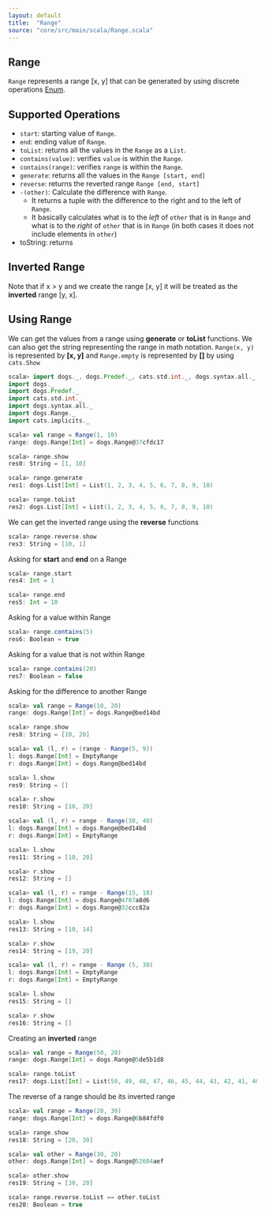 ```yaml
---
layout: default
title:  "Range"
source: "core/src/main/scala/Range.scala"
---
```

## Range

`Range` represents a range [x, y] that can be generated by using discrete operations [Enum](enum).

## Supported Operations

- `start`: starting value of `Range`.
- `end`: ending value of `Range`.
- `toList`: returns all the values in the `Range` as a `List`.
- `contains(value)`: verifies `value` is within the `Range`.
- `contains(range)`: verifies `range` is within the `Range`.
- `generate`: returns all the values in the `Range [start, end]`
- `reverse`: returns the reverted range `Range [end, start]`
- `-(other)`: Calculate the difference with `Range`.
	- It returns a tuple with the difference to the right and to the left of `Range`.
	- It basically calculates what is to the *left* of `other` that is in `Range` and what is to the *right* of `other` that is in `Range` (in both cases it does not include elements in `other`)
- toString: returns 
	
## Inverted Range

Note that if x > y and we create the range [x, y] it will be treated as the **inverted** range [y, x].
	
## Using Range

We can get the values from a range using **generate** or **toList** functions. 
We can also get the string representing the range in math notation. `Range(x, y)` is represented by **[x, y]** and `Range.empty` is represented by **[]** by using
`cats.Show`

```scala
scala> import dogs._, dogs.Predef._, cats.std.int._, dogs.syntax.all._, dogs.Range._, cats.implicits._                                                             
import dogs._
import dogs.Predef._
import cats.std.int._
import dogs.syntax.all._
import dogs.Range._
import cats.implicits._

scala> val range = Range(1, 10)
range: dogs.Range[Int] = dogs.Range@37cfdc17

scala> range.show
res0: String = [1, 10]

scala> range.generate
res1: dogs.List[Int] = List(1, 2, 3, 4, 5, 6, 7, 8, 9, 10)

scala> range.toList
res2: dogs.List[Int] = List(1, 2, 3, 4, 5, 6, 7, 8, 9, 10)
```

We can get the inverted range using the **reverse** functions

```scala
scala> range.reverse.show
res3: String = [10, 1]
```

Asking for **start** and **end** on a Range

```scala
scala> range.start
res4: Int = 1

scala> range.end
res5: Int = 10
```

Asking for a value within Range

```scala
scala> range.contains(5)
res6: Boolean = true
```

Asking for a value that is not within Range

```scala
scala> range.contains(20)
res7: Boolean = false
```

Asking for the difference to another Range

```scala
scala> val range = Range(10, 20)
range: dogs.Range[Int] = dogs.Range@bed14bd

scala> range.show
res8: String = [10, 20]

scala> val (l, r) = (range - Range(5, 9))
l: dogs.Range[Int] = EmptyRange
r: dogs.Range[Int] = dogs.Range@bed14bd

scala> l.show
res9: String = []

scala> r.show
res10: String = [10, 20]

scala> val (l, r) = range - Range(30, 40)
l: dogs.Range[Int] = dogs.Range@bed14bd
r: dogs.Range[Int] = EmptyRange

scala> l.show
res11: String = [10, 20]

scala> r.show
res12: String = []

scala> val (l, r) = range - Range(15, 18)
l: dogs.Range[Int] = dogs.Range@4707a8d6
r: dogs.Range[Int] = dogs.Range@32ccc82a

scala> l.show
res13: String = [10, 14]

scala> r.show
res14: String = [19, 20]

scala> val (l, r) = range - Range (5, 30)
l: dogs.Range[Int] = EmptyRange
r: dogs.Range[Int] = EmptyRange

scala> l.show
res15: String = []

scala> r.show
res16: String = []
```

Creating an **inverted** range

```scala
scala> val range = Range(50, 20)
range: dogs.Range[Int] = dogs.Range@5de5b1d8

scala> range.toList
res17: dogs.List[Int] = List(50, 49, 48, 47, 46, 45, 44, 43, 42, 41, 40, 39, 38, 37, 36, 35, 34, 33, 32, 31, 30, 29, 28, 27, 26, 25, 24, 23, 22, 21, 20)
```

The reverse of a range should be its inverted range

```scala
scala> val range = Range(20, 30)
range: dogs.Range[Int] = dogs.Range@6b84fdf0

scala> range.show
res18: String = [20, 30]

scala> val other = Range(30, 20)
other: dogs.Range[Int] = dogs.Range@52604aef

scala> other.show
res19: String = [30, 20]

scala> range.reverse.toList == other.toList
res20: Boolean = true
```
